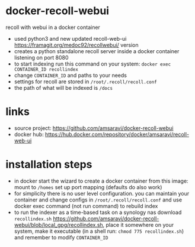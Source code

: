 # docker-recoll-webui
recoll with webui in a docker container

- used python3 and new updated recoll-web-ui https://framagit.org/medoc92/recollwebui/ version
- creates a python standalone recoll server inside a docker container listening on port 8080
- to start indexing run this command on your system:
    `docker exec CONTAINER_ID recollindex`
- change `CONTAINER_ID` and paths to your needs
- settings for recoll are stored in `/root/.recoll/recoll.conf`
- the path of what will be indexed is `/docs`
# links

- source project: https://github.com/amsaravi/docker-recoll-webui
- docker hub: https://hub.docker.com/repository/docker/amsaravi/recoll-web-ui
# installation steps

- in docker start the wizard to create a docker container from this image: mount <your documents folder> to `/homes` set up port mapping (defaults do also work)
- for simplicity there is no user level configuration. you can maintain your container and change configs in `/root/.recoll/recoll.conf` and use docker exec command (not run command) to rebuild index
- to run the indexer as a time-based task on a synology nas download `recollindex.sh` https://github.com/amsaravi/docker-recoll-webui/blob/local_gpg/recollindex.sh, place it somewhere on your system, make it executable (in a shell run: `chmod 775 recollindex.sh`) and remember to modify `CONTAINER_ID`
